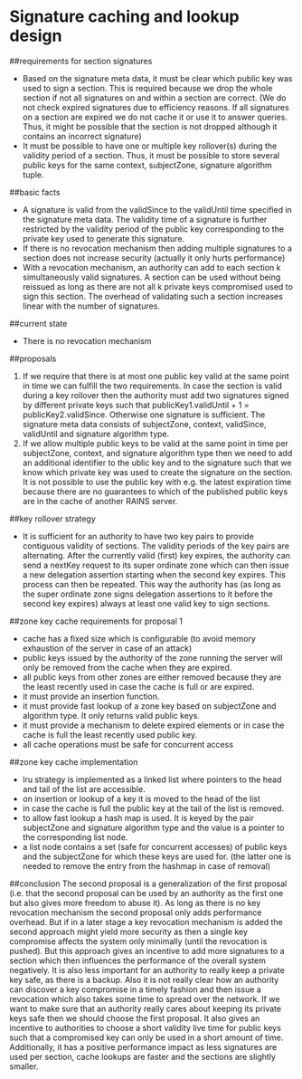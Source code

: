 # Signature caching and lookup design

##requirements for section signatures
- Based on the signature meta data, it must be clear which public key was used to sign a section. This is required because we drop the whole section if not all signatures on and within a section are correct. (We do not check expired signatures due to efficiency reasons. If all signatures on a section are expired we do not cache it or use it to answer queries. Thus, it might be possible that the section is not dropped although it contains an incorrect signature)
- It must be possible to have one or multiple key rollover(s) during the validity period of a section. Thus, it must be possible to store several public keys for the same context, subjectZone, signature algorithm tuple.

##basic facts
- A signature is valid from the validSince to the validUntil time specified in the signature meta data. The validity time of a signature is further restricted by the validity period of the public key corresponding to the private key used to generate this signature. 
- If there is no revocation mechanism then adding multiple signatures to a section does not increase security (actually it only hurts performance)
- With a revocation mechanism, an authority can add to each section k simultaneously valid signatures. A section can be used without being reissued as long as there are not all k private keys compromised used to sign this section. The overhead of validating such a section increases linear with the number of signatures.

##current state
- There is no revocation mechanism

##proposals
1. If we require that there is at most one public key valid at the same point in time we can fulfill the two requirements. In case the section is valid during a key rollover then the authority must add two signatures signed by different private keys such that publicKey1.validUntil + 1 = publicKey2.validSince. Otherwise one signature is sufficient. The signature meta data consists of subjectZone, context, validSince, validUntil and signature algorithm type.
2. If we allow multiple public keys to be valid at the same point in time per subjectZone, context, and signature algorithm type then we need to add an additional
identifier to the ublic key and to the signature such that we know which private key was used to create the signature on the section. It is not possible to use the public key with e.g. the latest expiration time because there are no guarantees to which of the published public keys are in the cache of another RAINS server.

##key rollover strategy
- It is sufficient for an authority to have two key pairs to provide contiguous validity of sections. The validity periods of the key pairs are alternating. After the currently valid (first) key expires, the authority can send a nextKey request to its super ordinate zone which can then issue a new delegation assertion starting when the second key expires. This process can then be repeated. This way the authority has (as long as the super ordinate zone signs delegation assertions to it before the second key expires) always at least one valid key to sign sections.    

##zone key cache requirements for proposal 1
- cache has a fixed size which is configurable (to avoid memory exhaustion of the server in case of an attack)
- public keys issued by the authority of the zone running the server will only be removed from the cache when they are expired.
- all public keys from other zones are either removed because they are the least recently used in case the cache is full or are expired. 
- it must provide an insertion function.
- it must provide fast lookup of a zone key based on subjectZone and algorithm type. It only returns valid public keys.
- it must provide a mechanism to delete expired elements or in case the cache is full the least recently used public key.
- all cache operations must be safe for concurrent access


##zone key cache implementation
- lru strategy is implemented as a linked list where pointers to the head and tail of the list are accessible.
- on insertion or lookup of a key it is moved to the head of the list
- in case the cache is full the public key at the tail of the list is removed.
- to allow fast lookup a hash map is used. It is keyed by the pair subjectZone and signature algorithm type and the value is a pointer to the corresponding list node.
- a list node contains a set (safe for concurrent accesses) of public keys and the subjectZone for which these keys are used for. (the latter one is needed to remove the entry from the hashmap in case of removal) 


##conclusion
The second proposal is a generalization of the first proposal (i.e. that the second proposal can be used by an authority as the first one but also gives more freedom to abuse it). As long as there is no key revocation mechanism the second proposal only adds performance overhead. But if in a later stage a key revocation mechanism is added the second approach might yield more security as then a single key compromise affects the system only minimally (until the revocation is pushed). But this approach gives an incentive to add more signatures to a section which then influences the performance of the overall system negatively. It is also less important for an authority to really keep a private key safe, as there is a backup. Also it is not really clear how an authority can discover a key compromise in a timely fashion and then issue a revocation which also takes some time to spread over the network.
If we want to make sure that an authority really cares about keeping its private keys safe then we should choose the first proposal. It also gives an incentive to authorities to choose a short validity live time for public keys such that a compromised key can only be used in a short amount of time. Additionally, it has a positive performance impact as less signatures are used per section, cache lookups are faster and the sections are slightly smaller.